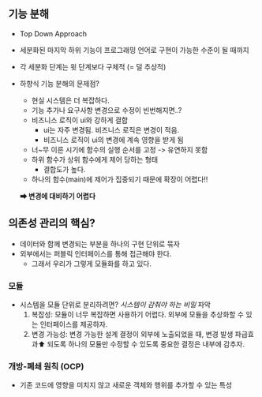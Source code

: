 ## 기능 분해
- Top Down Approach
- 세분화된 마지막 하위 기능이 프로그래밍 언어로 구현이 가능한 수준이 될 때까지
- 각 세분화 단계는 윗 단계보다 구체적 (= 덜 추상적)
- 하향식 기능 분해의 문제점?
  - 현실 시스템은 더 복잡하다.
  - 기능 추가나 요구사항 변경으로 수정이 빈번해지면..?
  - 비즈니스 로직이 ui와 강하게 결합
    - ui는 자주 변경됨. 비즈니스 로직은 변경이 적음.
    - 비즈니스 로직이 ui의 변경에 계속 영향을 받게 됨
  - 너~무 이른 시기에 함수의 실행 순서를 고정 -> 유연하지 못함
  - 하위 함수가 상위 함수에게 제어 당하는 형태
    - 결합도가 높다.
  - 하나의 함수(main)에 제어가 집중되기 때문에 확장이 어렵다!!
  
  **➡ 변경에 대비하기 어렵다**

## 의존성 관리의 핵심?
- 데이터와 함께 변경되는 부분을 하나의 구현 단위로 묶자
- 외부에서는 퍼블릭 인터페이스를 통해 접근해야 한다. 
  - 그래서 우리가 그렇게 모듈화를 하고 있다. 

### 모듈
- 시스템을 모듈 단위로 분리하려면? *시스템이 감춰야 하는 비밀* 파악
  1. 복잡성: 모듈이 너무 복잡하면 사용하기 어렵다. 외부에 모듈을 추상화할 수 있는 인터페이스를 제공하자.
  2. 변경 가능성: 변경 가능한 설계 결정이 외부에 노출되었을 때, 변경 발생 파급효과⬆ 되도록 하나의 모듈만 수정할 수 있도록 중요한 결정은 내부에 감추자.

### 개방-폐쇄 원칙 (OCP)
- 기존 코드에 영향을 미치지 않고 새로운 객체와 행위를 추가할 수 있는 특성
